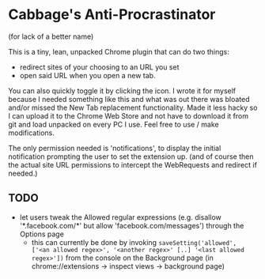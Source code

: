 Cabbage's Anti-Procrastinator
=====
(for lack of a better name)

This is a tiny, lean, unpacked Chrome plugin that can do two things:
 - redirect sites of your choosing to an URL you set
 - open said URL when you open a new tab.

You can also quickly toggle it by clicking the icon.
I wrote it for myself because I needed something like this and what was out there was bloated and/or missed the New Tab replacement functionality. Made it less hacky so I can upload it to the Chrome Web Store and not have to download it from git and load unpacked on every PC I use. Feel free to use / make modifications.

The only permission needed is 'notifications', to display the initial notification prompting the user to set the extension up.
(and of course then the actual site URL permissions to intercept the WebRequests and redirect if needed.)

## TODO ##
- let users tweak the Allowed regular expressions (e.g. disallow '\*.facebook.com/\*' but allow 'facebook.com/messages') through the Options page
   - this can currently be done by invoking `saveSetting('allowed', ['<an allowed regex>', '<another regex>' [..] '<last allowed regex>'])` from the console on the Background page (in chrome://extensions -> inspect views -> background page)
